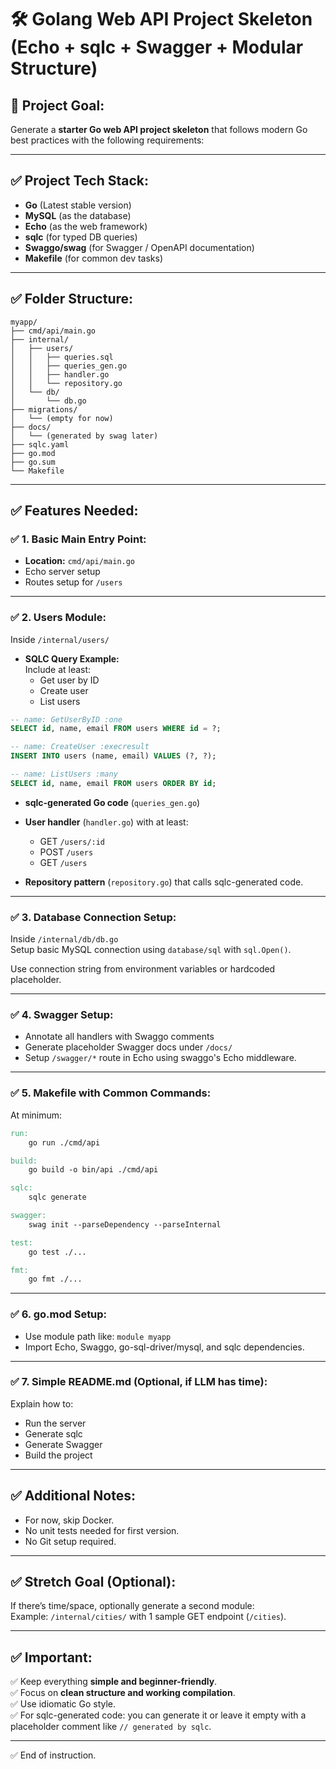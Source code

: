 
# 🛠️ Golang Web API Project Skeleton (Echo + sqlc + Swagger + Modular Structure)

## 🎯 Project Goal:
Generate a **starter Go web API project skeleton** that follows modern Go best practices with the following requirements:

---

## ✅ Project Tech Stack:
- **Go** (Latest stable version)
- **MySQL** (as the database)
- **Echo** (as the web framework)
- **sqlc** (for typed DB queries)
- **Swaggo/swag** (for Swagger / OpenAPI documentation)
- **Makefile** (for common dev tasks)

---

## ✅ Folder Structure:

```
myapp/
├── cmd/api/main.go
├── internal/
│   ├── users/
│   │   ├── queries.sql
│   │   ├── queries_gen.go
│   │   ├── handler.go
│   │   └── repository.go
│   └── db/
│       └── db.go
├── migrations/
│   └── (empty for now)
├── docs/
│   └── (generated by swag later)
├── sqlc.yaml
├── go.mod
├── go.sum
└── Makefile
```

---

## ✅ Features Needed:

### ✅ 1. **Basic Main Entry Point:**

- **Location:** `cmd/api/main.go`
- Echo server setup
- Routes setup for `/users`

---

### ✅ 2. **Users Module:**

Inside `/internal/users/`

- **SQLC Query Example:**  
Include at least:
  - Get user by ID
  - Create user
  - List users

```sql
-- name: GetUserByID :one
SELECT id, name, email FROM users WHERE id = ?;

-- name: CreateUser :execresult
INSERT INTO users (name, email) VALUES (?, ?);

-- name: ListUsers :many
SELECT id, name, email FROM users ORDER BY id;
```

- **sqlc-generated Go code** (`queries_gen.go`)
- **User handler** (`handler.go`) with at least:
  - GET `/users/:id`
  - POST `/users`
  - GET `/users`

- **Repository pattern** (`repository.go`) that calls sqlc-generated code.

---

### ✅ 3. **Database Connection Setup:**

Inside `/internal/db/db.go`  
Setup basic MySQL connection using `database/sql` with `sql.Open()`.

Use connection string from environment variables or hardcoded placeholder.

---

### ✅ 4. **Swagger Setup:**

- Annotate all handlers with Swaggo comments
- Generate placeholder Swagger docs under `/docs/`
- Setup `/swagger/*` route in Echo using swaggo's Echo middleware.

---

### ✅ 5. **Makefile with Common Commands:**

At minimum:

```makefile
run:
	go run ./cmd/api

build:
	go build -o bin/api ./cmd/api

sqlc:
	sqlc generate

swagger:
	swag init --parseDependency --parseInternal

test:
	go test ./...

fmt:
	go fmt ./...
```

---

### ✅ 6. **go.mod Setup:**

- Use module path like: `module myapp`
- Import Echo, Swaggo, go-sql-driver/mysql, and sqlc dependencies.

---

### ✅ 7. **Simple README.md (Optional, if LLM has time):**

Explain how to:

- Run the server
- Generate sqlc
- Generate Swagger
- Build the project

---

## ✅ Additional Notes:

- For now, skip Docker.
- No unit tests needed for first version.
- No Git setup required.

---

## ✅ Stretch Goal (Optional):

If there’s time/space, optionally generate a second module:  
Example: `/internal/cities/` with 1 sample GET endpoint (`/cities`).

---

## ✅ Important:  

✅ Keep everything **simple and beginner-friendly**.  
✅ Focus on **clean structure and working compilation**.  
✅ Use idiomatic Go style.  
✅ For sqlc-generated code: you can generate it or leave it empty with a placeholder comment like `// generated by sqlc`.

---

✅ End of instruction.
